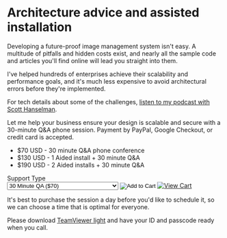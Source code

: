 # Architecture advice and assisted installation

Developing a future-proof image management system isn't easy. A multitude of pitfalls and hidden costs exist, and nearly all the sample code and articles you'll find online will lead you straight into them. 

I've helped hundreds of enterprises achieve their scalability and performance goals, and it's much less expensive to avoid architectural errors before they're implemented.

For tech details about some of the challenges, [listen to my podcast with Scott Hanselman](http://www.hanselminutes.com/313/deep-inside-image-resizing-and-scaling-with-aspnet-and-iis-with-imageresizingnet-author-na).

Let me help your business ensure your design is scalable and secure with a 30-minute Q&A phone session. Payment by PayPal, Google Checkout, or credit card is accepted.

* $70 USD - 30 minute Q&A phone conference
* $130 USD - 1 Aided install + 30 minute Q&A
* $190 USD - 2 Aided installs + 30 minute Q&A

<form action="https://www.e-junkie.com/ecom/gb.php?c=cart&amp;i=939690&amp;cl=41912&amp;ejc=2" target="ej_ejc" method="POST" accept-charset="UTF-8">
Support Type<br/>
<select name="o1">
<option value="30 Minute QA">30 Minute QA ($70)</option>
<option value="1 Aided install + 30 Minute QA">1 Aided install + 30 Minute QA ($130)</option>
<option value="2 Aided installs + 30 Minute Q&amp;A">2 Aided installs + 30 Minute Q&amp;A ($190)</option>
<option value="Support Incident (Business)">Support Incident ($135)</option>
</select>

<input type="image" src="http://www.e-junkie.com/ej/ej_add_to_cart.gif" border="0"  alt="Add to Cart" class="ec_ejc_thkbx" onClick="javascript:return EJEJC_lc(this.parentNode);"/>
<a href="https://www.e-junkie.com/ecom/gb.php?c=cart&amp;cl=41912&amp;ejc=2" target="ej_ejc" class="ec_ejc_thkbx" onClick="javascript:return EJEJC_lc(this);"><img src="http://www.e-junkie.com/ej/ej_view_cart.gif" border="0" alt="View Cart"/></a>
</form>

<script language="javascript" type="text/javascript">
<!--
function EJEJC_lc(th) { return false; }
// -->
</script>
<script src='http://www.e-junkie.com/ecom/box.js' type='text/javascript'></script>

It's best to purchase the session a day before you'd like to schedule it, so we can choose a time that is optimal for everyone. 

Please download [TeamViewer light](http://s.ndj7.com) and have your ID and passcode ready when you call. 

